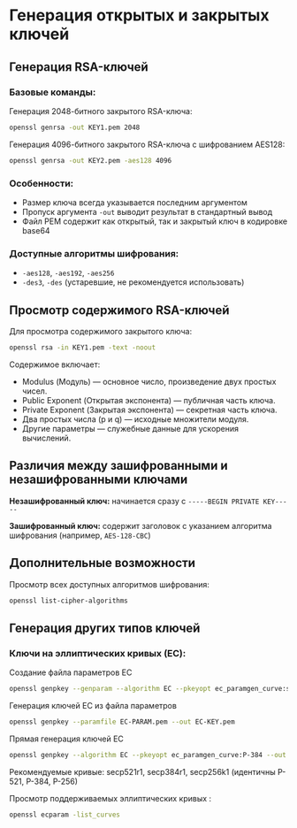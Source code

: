 # Генерация открытых и закрытых ключей

## Генерация RSA-ключей

### Базовые команды:
Генерация 2048-битного закрытого RSA-ключа:
```bash
openssl genrsa -out KEY1.pem 2048
```

Генерация 4096-битного закрытого RSA-ключа с шифрованием AES128:
```bash
openssl genrsa -out KEY2.pem -aes128 4096
```

### Особенности:
- Размер ключа всегда указывается последним аргументом
- Пропуск аргумента `-out` выводит результат в стандартный вывод
- Файл PEM содержит как открытый, так и закрытый ключ в кодировке base64

### Доступные алгоритмы шифрования:
- `-aes128`, `-aes192`, `-aes256`
- `-des3`, `-des` (устаревшие, не рекомендуется использовать)

## Просмотр содержимого RSA-ключей

Для просмотра содержимого закрытого ключа:
```bash
openssl rsa -in KEY1.pem -text -noout
```

Содержимое включает:
- Modulus (Модуль) — основное число, произведение двух простых чисел.
- Public Exponent (Открытая экспонента) — публичная часть ключа.
- Private Exponent (Закрытая экспонента) — секретная часть ключа.
- Два простых числа (p и q) — исходные множители модуля.
- Другие параметры — служебные данные для ускорения вычислений.

## Различия между зашифрованными и незашифрованными ключами

**Незашифрованный ключ:** начинается сразу с `-----BEGIN PRIVATE KEY-----`

**Зашифрованный ключ:** содержит заголовок с указанием алгоритма шифрования (например, `AES-128-CBC`)

## Дополнительные возможности

Просмотр всех доступных алгоритмов шифрования:
```bash
openssl list-cipher-algorithms
```

## Генерация других типов ключей


### Ключи на эллиптических кривых (EC):

Создание файла параметров EC
```bash
openssl genpkey --genparam --algorithm EC --pkeyopt ec_paramgen_curve:secp384r1 --out EC-PARAM.pem
```

Генерация ключей EC из файла параметров  
```bash
openssl genpkey --paramfile EC-PARAM.pem --out EC-KEY.pem
```

Прямая генерация ключей EC  
```bash
openssl genpkey --algorithm EC --pkeyopt ec_paramgen_curve:P-384 --out EC-KEY.pem
```

Рекомендуемые кривые: secp521r1, secp384r1, secp256k1 (идентичны P-521, P-384, P-256)

Просмотр поддерживаемых эллиптических кривых  :
```bash
openssl ecparam -list_curves
```
